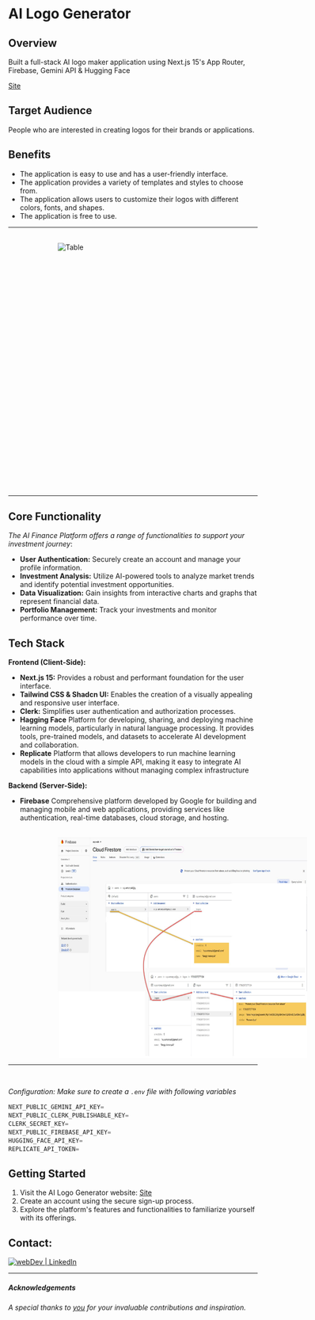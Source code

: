 # AI Logo Generator

## Overview

Built a full-stack AI logo maker application using Next.js 15's  App Router, Firebase,  Gemini API & Hugging Face 

[Site](https://ai-logo-generator-sxidsvit.vercel.app/)

## Target Audience

People who are interested in creating logos for their brands or applications.

## Benefits

* The application is easy to use and has a user-friendly interface.
* The application provides a variety of templates and styles to choose from.
* The application allows users to customize their logos with different colors, fonts, and shapes.
* The application is free to use.


---

![]()<img src="demo.gif" alt="Table" width="878" height="496" style="display: block; margin-left:100px ;"> 

---

## Core Functionality

*The AI Finance Platform offers a range of functionalities to support your investment journey*:

* **User Authentication:** Securely create an account and manage your profile information.
* **Investment Analysis:** Utilize AI-powered tools to analyze market trends and identify potential investment opportunities.
* **Data Visualization:** Gain insights from interactive charts and graphs that represent financial data.
* **Portfolio Management:** Track your investments and monitor performance over time. 


## Tech Stack

**Frontend (Client-Side):**

* **Next.js 15:** Provides a robust and performant foundation for the user interface.
* **Tailwind CSS & Shadcn UI:** Enables the creation of a visually appealing and responsive user interface.
* **Clerk:** Simplifies user authentication and authorization processes.
* **Hagging Face** Platform for developing, sharing, and deploying machine learning models, particularly in natural language processing. It provides tools, pre-trained models, and datasets to accelerate AI development and collaboration.
* **Replicate** Platform that allows developers to run machine learning models in the cloud with a simple API, making it easy to integrate AI capabilities into applications without managing complex infrastructure


**Backend (Server-Side):**

* **Firebase** Сomprehensive platform developed by Google for building and managing mobile and web applications, providing services like authentication, real-time databases, cloud storage, and hosting. 


![]()<img src="farebase.jpg" width="750" height="445" style="display: block; margin-left:100px ;"> 

---
<br />

 *Configuration: Make sure to create a `.env` file with following variables*

```js
NEXT_PUBLIC_GEMINI_API_KEY=
NEXT_PUBLIC_CLERK_PUBLISHABLE_KEY=
CLERK_SECRET_KEY=
NEXT_PUBLIC_FIREBASE_API_KEY=
HUGGING_FACE_API_KEY=
REPLICATE_API_TOKEN=

```

## Getting Started

1. Visit the AI Logo Generator website: [Site](https://ai-logo-generator-sxidsvit.vercel.app/)
2. Create an account using the secure sign-up process.
3. Explore the platform's features and functionalities to familiarize yourself with its offerings.


## Contact:

[<img alt="webDev | LinkedIn" src="https://img.shields.io/badge/linkedin-0077B5.svg?&style=for-the-badge&logo=linkedin&logoColor=white" />][linkedin]

[linkedin]: https://www.linkedin.com/in/sergiy-antonyuk/

---

##### Acknowledgements

*A special thanks to [you](https://www.youtube.com/@tubeguruji) for your invaluable contributions and inspiration.*
